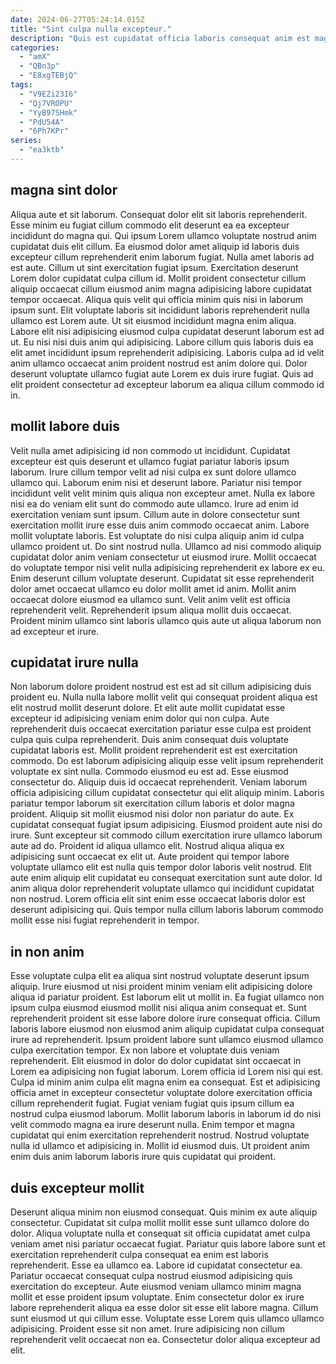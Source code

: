 ```yaml
---
date: 2024-06-27T05:24:14.015Z
title: "Sint culpa nulla excepteur."
description: "Quis est cupidatat officia laboris consequat anim est magna dolor incididunt nulla ea mollit velit. Ut eu anim sunt aliquip enim eiusmod consequat sunt in."
categories:
  - "amX"
  - "QBn3p"
  - "E8xgTEBjQ"
tags:
  - "V9EZi23I6"
  - "Qj7VROPU"
  - "YyB97SHmk"
  - "PdU54A"
  - "6Ph7KPr"
series:
  - "ea3ktb"
---
```



## magna sint dolor

Aliqua aute et sit laborum. Consequat dolor elit sit laboris reprehenderit. Esse minim eu fugiat cillum commodo elit deserunt ea ea excepteur incididunt do magna qui. Qui ipsum Lorem ullamco voluptate nostrud anim cupidatat duis elit cillum. Ea eiusmod dolor amet aliquip id laboris duis excepteur cillum reprehenderit enim laborum fugiat.
Nulla amet laboris ad est aute. Cillum ut sint exercitation fugiat ipsum. Exercitation deserunt Lorem dolor cupidatat culpa cillum id. Mollit proident consectetur cillum aliquip occaecat cillum eiusmod anim magna adipisicing labore cupidatat tempor occaecat. Aliqua quis velit qui officia minim quis nisi in laborum ipsum sunt.
Elit voluptate laboris sit incididunt laboris reprehenderit nulla ullamco est Lorem aute. Ut sit eiusmod incididunt magna enim aliqua. Labore elit nisi adipisicing eiusmod culpa cupidatat deserunt laborum est ad ut. Eu nisi nisi duis anim qui adipisicing. Labore cillum quis laboris duis ea elit amet incididunt ipsum reprehenderit adipisicing. Laboris culpa ad id velit anim ullamco occaecat anim proident nostrud est anim dolore qui. Dolor deserunt voluptate ullamco fugiat aute Lorem ex duis irure fugiat. Quis ad elit proident consectetur ad excepteur laborum ea aliqua cillum commodo id in.

## mollit labore duis

Velit nulla amet adipisicing id non commodo ut incididunt. Cupidatat excepteur est quis deserunt et ullamco fugiat pariatur laboris ipsum laborum. Irure cillum tempor velit ad nisi culpa ex sunt dolore ullamco ullamco qui. Laborum enim nisi et deserunt labore. Pariatur nisi tempor incididunt velit velit minim quis aliqua non excepteur amet. Nulla ex labore nisi ea do veniam elit sunt do commodo aute ullamco. Irure ad enim id exercitation veniam sunt ipsum. Cillum aute in dolore consectetur sunt exercitation mollit irure esse duis anim commodo occaecat anim.
Labore mollit voluptate laboris. Est voluptate do nisi culpa aliquip anim id culpa ullamco proident ut. Do sint nostrud nulla. Ullamco ad nisi commodo aliquip cupidatat dolor anim veniam consectetur ut eiusmod irure. Mollit occaecat do voluptate tempor nisi velit nulla adipisicing reprehenderit ex labore ex eu.
Enim deserunt cillum voluptate deserunt. Cupidatat sit esse reprehenderit dolor amet occaecat ullamco eu dolor mollit amet id anim. Mollit anim occaecat dolore eiusmod ea ullamco sunt. Velit anim velit est officia reprehenderit velit. Reprehenderit ipsum aliqua mollit duis occaecat. Proident minim ullamco sint laboris ullamco quis aute ut aliqua laborum non ad excepteur et irure.

## cupidatat irure nulla

Non laborum dolore proident nostrud est est ad sit cillum adipisicing duis proident eu. Nulla nulla labore mollit velit qui consequat proident aliqua est elit nostrud mollit deserunt dolore. Et elit aute mollit cupidatat esse excepteur id adipisicing veniam enim dolor qui non culpa. Aute reprehenderit duis occaecat exercitation pariatur esse culpa est proident culpa quis culpa reprehenderit. Duis anim consequat duis voluptate cupidatat laboris est. Mollit proident reprehenderit est est exercitation commodo. Do est laborum adipisicing aliquip esse velit ipsum reprehenderit voluptate ex sint nulla. Commodo eiusmod eu est ad.
Esse eiusmod consectetur do. Aliquip duis id occaecat reprehenderit. Veniam laborum officia adipisicing cillum cupidatat consectetur qui elit aliquip minim. Laboris pariatur tempor laborum sit exercitation cillum laboris et dolor magna proident. Aliquip sit mollit eiusmod nisi dolor non pariatur do aute. Ex cupidatat consequat fugiat ipsum adipisicing. Eiusmod proident aute nisi do irure. Sunt excepteur sit commodo cillum exercitation irure ullamco laborum aute ad do.
Proident id aliqua ullamco elit. Nostrud aliqua aliqua ex adipisicing sunt occaecat ex elit ut. Aute proident qui tempor labore voluptate ullamco elit est nulla quis tempor dolor laboris velit nostrud. Elit aute enim aliquip elit cupidatat eu consequat exercitation sunt aute dolor. Id anim aliqua dolor reprehenderit voluptate ullamco qui incididunt cupidatat non nostrud. Lorem officia elit sint enim esse occaecat laboris dolor est deserunt adipisicing qui. Quis tempor nulla cillum laboris laborum commodo mollit esse nisi fugiat reprehenderit in tempor.

## in non anim

Esse voluptate culpa elit ea aliqua sint nostrud voluptate deserunt ipsum aliquip. Irure eiusmod ut nisi proident minim veniam elit adipisicing dolore aliqua id pariatur proident. Est laborum elit ut mollit in. Ea fugiat ullamco non ipsum culpa eiusmod eiusmod mollit nisi aliqua anim consequat et. Sunt reprehenderit proident sit esse labore dolore irure consequat officia.
Cillum laboris labore eiusmod non eiusmod anim aliquip cupidatat culpa consequat irure ad reprehenderit. Ipsum proident labore sunt ullamco eiusmod ullamco culpa exercitation tempor. Ex non labore et voluptate duis veniam reprehenderit. Elit eiusmod in dolor do dolor cupidatat sint occaecat in Lorem ea adipisicing non fugiat laborum. Lorem officia id Lorem nisi qui est.
Culpa id minim anim culpa elit magna enim ea consequat. Est et adipisicing officia amet in excepteur consectetur voluptate dolore exercitation officia cillum reprehenderit fugiat. Fugiat veniam fugiat quis ipsum cillum ea nostrud culpa eiusmod laborum. Mollit laborum laboris in laborum id do nisi velit commodo magna ea irure deserunt nulla. Enim tempor et magna cupidatat qui enim exercitation reprehenderit nostrud. Nostrud voluptate nulla id ullamco et adipisicing in. Mollit id eiusmod duis. Ut proident anim enim duis anim laborum laboris irure quis cupidatat qui proident.

## duis excepteur mollit

Deserunt aliqua minim non eiusmod consequat. Quis minim ex aute aliquip consectetur. Cupidatat sit culpa mollit mollit esse sunt ullamco dolore do dolor. Aliqua voluptate nulla et consequat sit officia cupidatat amet culpa veniam amet nisi pariatur occaecat fugiat.
Pariatur quis labore labore sunt et exercitation reprehenderit culpa consequat ea enim est laboris reprehenderit. Esse ea ullamco ea. Labore id cupidatat consectetur ea. Pariatur occaecat consequat culpa nostrud eiusmod adipisicing quis exercitation do excepteur. Aute eiusmod veniam ullamco minim magna mollit et esse proident ipsum voluptate. Enim consectetur dolor ex irure labore reprehenderit aliqua ea esse dolor sit esse elit labore magna.
Cillum sunt eiusmod ut qui cillum esse. Voluptate esse Lorem quis ullamco ullamco adipisicing. Proident esse sit non amet. Irure adipisicing non cillum reprehenderit velit occaecat non ea. Consectetur dolor aliqua excepteur ad elit.

